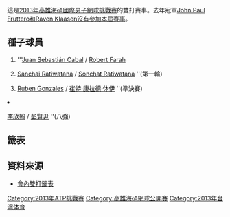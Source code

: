 這是[2013年高雄海碩國際男子網球挑戰賽](../Page/2013年高雄海碩國際男子網球挑戰賽.md "wikilink")的雙打賽事。去年冠軍[John Paul Fruttero和](https://zh.wikipedia.org/wiki/John_Paul_Fruttero "wikilink")[Raven Klaasen沒有參加本屆賽事](https://zh.wikipedia.org/wiki/Raven_Klaasen "wikilink")。

## 種子球員

1.  '''[Juan Sebastián Cabal](https://zh.wikipedia.org/wiki/Juan_Sebastián_Cabal "wikilink") /  [Robert Farah](https://zh.wikipedia.org/wiki/Robert_Farah_Maksoud "wikilink")

2.  [Sanchai Ratiwatana](https://zh.wikipedia.org/wiki/Sanchai_Ratiwatana "wikilink") /  [Sonchat Ratiwatana](https://zh.wikipedia.org/wiki/Sonchat_Ratiwatana "wikilink") ''(第一輪)

<!-- end list -->

3.  [Ruben Gonzales](https://zh.wikipedia.org/wiki/Ruben_Gonzales_\(tennis\) "wikilink") /  [崔特·康拉德·休伊](https://zh.wikipedia.org/wiki/崔特·康拉德·休伊 "wikilink") ''(準決賽)

<li>

[李欣翰](../Page/李欣翰.md "wikilink") /  [彭賢尹](../Page/彭賢尹.md "wikilink") ''(八強)

## 籤表

## 資料來源

  - [會內雙打籤表](http://www.atpworldtour.com/posting/2013/6490/mdd.pdf)

[Category:2013年ATP挑戰賽](https://zh.wikipedia.org/wiki/Category:2013年ATP挑戰賽 "wikilink") [Category:高雄海碩網球公開賽](https://zh.wikipedia.org/wiki/Category:高雄海碩網球公開賽 "wikilink") [Category:2013年台湾体育](https://zh.wikipedia.org/wiki/Category:2013年台湾体育 "wikilink")